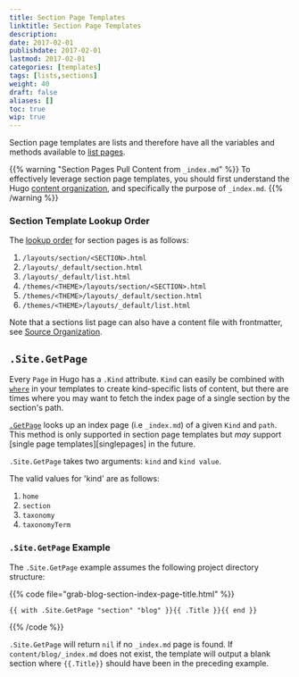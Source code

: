 ```yaml
---
title: Section Page Templates
linktitle: Section Page Templates
description:
date: 2017-02-01
publishdate: 2017-02-01
lastmod: 2017-02-01
categories: [templates]
tags: [lists,sections]
weight: 40
draft: false
aliases: []
toc: true
wip: true
---
```


Section page templates are lists and therefore have all the variables and methods available to [list pages][lists].

{{% warning "Section Pages Pull Content from `_index.md`" %}}
To effectively leverage section page templates, you should first understand the Hugo [content organization](/content-management/organization/), and specifically the purpose of `_index.md`.
{{% /warning %}}

### Section Template Lookup Order

The [lookup order][lookup] for section pages is as follows:

1. `/layouts/section/<SECTION>.html`
2. `/layouts/_default/section.html`
3. `/layouts/_default/list.html`
4. `/themes/<THEME>/layouts/section/<SECTION>.html`
5. `/themes/<THEME>/layouts/_default/section.html`
6. `/themes/<THEME>/layouts/_default/list.html`

Note that a sections list page can also have a content file with frontmatter,  see [Source Organization](/overview/source-directory/}}).

## `.Site.GetPage`

Every `Page` in Hugo has a `.Kind` attribute. `Kind` can easily be combined with [`where`](/functions/where/) in your templates to create kind-specific lists of content, but there are times where you may want to fetch the index page of a single section by the section's path.

[`.GetPage`](/function/getpage/) looks up an index page (i.e `_index.md`) of a given `Kind` and `path`. This method is only supported in section page templates but *may* support [single page templates][singlepages] in the future.

`.Site.GetPage` takes two arguments: `kind` and `kind value`.

The valid values for 'kind' are as follows:

1. `home`
2. `section`
3. `taxonomy`
4. `taxonomyTerm`

### `.Site.GetPage` Example

The `.Site.GetPage` example assumes the following project directory structure:

{{% code file="grab-blog-section-index-page-title.html" %}}
```golang
{{ with .Site.GetPage "section" "blog" }}{{ .Title }}{{ end }}
```
{{% /code %}}

`.Site.GetPage` will return `nil` if no `_index.md` page is found. If `content/blog/_index.md` does not exist, the template will output a blank section where `{{.Title}}` should have been in the preceding example.


[lists]: /templates/lists/
[lookup]: /templates/lookup-order/